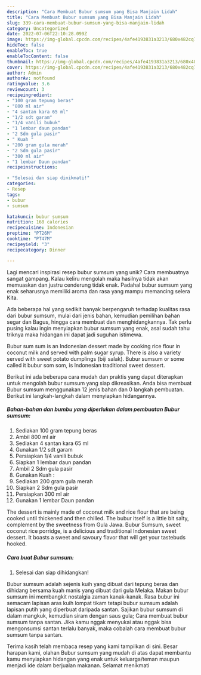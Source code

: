 ```yaml
---
description: "Cara Membuat Bubur sumsum yang Bisa Manjain Lidah"
title: "Cara Membuat Bubur sumsum yang Bisa Manjain Lidah"
slug: 339-cara-membuat-bubur-sumsum-yang-bisa-manjain-lidah
category: Uncategorized
date: 2022-07-06T22:10:28.099Z
image: https://img-global.cpcdn.com/recipes/4afe4193831a3213/680x482cq70/bubur-sumsum-foto-resep-utama.jpg
hideToc: false
enableToc: true
enableTocContent: false
thumbnail: https://img-global.cpcdn.com/recipes/4afe4193831a3213/680x482cq70/bubur-sumsum-foto-resep-utama.jpg
cover: https://img-global.cpcdn.com/recipes/4afe4193831a3213/680x482cq70/bubur-sumsum-foto-resep-utama.jpg
author: Admin
authorAv: notfound
ratingvalue: 3.6
reviewcount: 3
recipeingredient:
- "100 gram tepung beras"
- "800 ml air"
- "4 santan kara 65 ml"
- "1/2 sdt garam"
- "1/4 vanili bubuk"
- "1 lembar daun pandan"
- "2 Sdm gula pasir"
- " Kuah "
- "200 gram gula merah"
- "2 Sdm gula pasir"
- "300 ml air"
- "1 lembar Daun pandan"
recipeinstructions:

- "Selesai dan siap dinikmati!"
categories:
- Resep
tags:
- bubur
- sumsum

katakunci: bubur sumsum 
nutrition: 168 calories
recipecuisine: Indonesian
preptime: "PT26M"
cooktime: "PT47M"
recipeyield: "3"
recipecategory: Dinner

---
```





Lagi mencari inspirasi resep bubur sumsum yang unik? Cara membuatnya sangat gampang. Kalau keliru mengolah maka hasilnya tidak akan memuaskan dan justru cenderung tidak enak. Padahal bubur sumsum yang enak seharusnya memiliki aroma dan rasa yang mampu memancing selera Kita.





Ada beberapa hal yang sedikit banyak berpengaruh terhadap kualitas rasa dari bubur sumsum, mulai dari jenis bahan, kemudian pemilihan bahan segar dan Bagus, hingga cara membuat dan menghidangkannya. Tak perlu pusing kalau ingin menyiapkan bubur sumsum yang enak,      asal sudah tahu triknya maka hidangan ini dapat jadi suguhan istimewa.














Bubur sum sum is an Indonesian dessert made by cooking rice flour in coconut milk and served with palm sugar syrup. There is also a variety served with sweet potato dumplings (biji salak). Bubur sumsum or some called it bubur som som, is Indonesian traditional sweet dessert.






Berikut ini ada beberapa cara mudah dan praktis yang dapat diterapkan untuk mengolah bubur sumsum yang siap dikreasikan. Anda bisa membuat Bubur sumsum menggunakan 12 jenis bahan dan 0 langkah pembuatan. Berikut ini langkah-langkah dalam menyiapkan hidangannya.

<!--inarticleads1-->

##### Bahan-bahan dan bumbu yang diperlukan dalam pembuatan Bubur sumsum:

1. Sediakan 100 gram tepung beras
1. Ambil 800 ml air
1. Sediakan 4 santan kara 65 ml
1. Gunakan 1/2 sdt garam
1. Persiapkan 1/4 vanili bubuk
1. Siapkan 1 lembar daun pandan
1. Ambil 2 Sdm gula pasir
1. Gunakan  Kuah :
1. Sediakan 200 gram gula merah
1. Siapkan 2 Sdm gula pasir
1. Persiapkan 300 ml air
1. Gunakan 1 lembar Daun pandan


The dessert is mainly made of coconut milk and rice flour that are being cooked until thickened and then chilled. The bubur itself is a little bit salty, complement by the sweetness from Gula Jawa. Bubur Sumsum, sweet coconut rice porridge, is a delicious and traditional Indonesian sweet dessert. It boasts a sweet and savoury flavor that will get your tastebuds hooked. 

<!--inarticleads2-->

##### Cara buat Bubur sumsum:


1. Selesai dan siap dihidangkan!

Bubur sumsum adalah sejenis kuih yang dibuat dari tepung beras dan dihidang bersama kuah manis yang dibuat dari gula Melaka. Makan bubur sumsum ini membangkit nostalgia zaman kanak-kanak. Rasa bubur ini semacam lapisan aras kuih lompat tikam tetapi bubur sumsum adalah lapisan putih yang diperbuat daripada santan. Sajikan bubur sumsum di dalam mangkuk, kemudian siram dengan saus gula; Cara membuat bubur sumsum tanpa santan. Jika kamu nggak menyukai atau nggak bisa mengonsumsi santan terlalu banyak, maka cobalah cara membuat bubur sumsum tanpa santan. 

Terima kasih telah membaca resep yang kami tampilkan di sini. Besar harapan kami, olahan Bubur sumsum yang mudah di atas dapat membantu kamu menyiapkan hidangan yang enak untuk keluarga/teman maupun menjadi ide dalam berjualan makanan. Selamat menikmati
